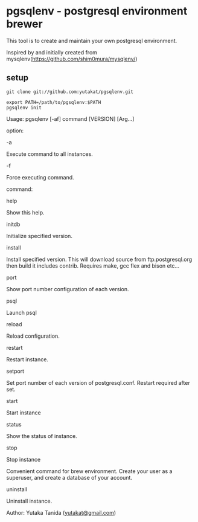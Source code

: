 pgsqlenv  - postgresql environment brewer
========

This tool is to create and maintain your own postgresql environment.

Inspired by and initially created from mysqlenv(https://github.com/shim0mura/mysqlenv/)

 setup
---
```
git clone git://github.com:yutakat/pgsqlenv.git

export PATH=/path/to/pgsqlenv:$PATH
pgsqlenv init
```

Usage: pgsqlenv [-af] command [VERSION] [Arg...]

option:

-a

 Execute command to all instances.

-f

 Force executing command.

command:

help

  Show this help.

initdb

  Initialize specified version.

install

  Install specified version.  This will download source from ftp.postgresql.org then build it includes contrib.
Requires make, gcc flex and bison etc...

port

  Show port number configuration of each version.

psql

  Launch psql

reload

  Reload configuration.

restart

  Restart instance.

setport

  Set port number of each version of postgresql.conf.
Restart required after set.

start

  Start instance

status

  Show the status of instance.

stop

  Stop instance


  Convenient command for brew environment. Create your user as a superuser, and create a database of your account.

uninstall

  Uninstall instance.


Author: Yutaka Tanida (yutakat@gmail.com)


